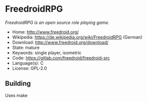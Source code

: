 # FreedroidRPG

_FreedroidRPG is an open source role playing game._

- Home: http://www.freedroid.org/
- Wikipedia: https://de.wikipedia.org/wiki/FreedroidRPG (German)
- Download: http://www.freedroid.org/download/
- State: mature
- Keywords: single player, isometric
- Code: https://gitlab.com/freedroid/freedroid-src
- Language(s): C
- License: GPL-2.0

## Building

Uses make


